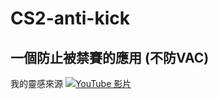 # CS2-anti-kick

一個防止被禁賽的應用 (不防VAC)
--
我的靈感來源
[![YouTube 影片](https://img.youtube.com/vi/WMmYViISWg0/0.jpg)](https://www.youtube.com/watch?v=WMmYViISWg0)


